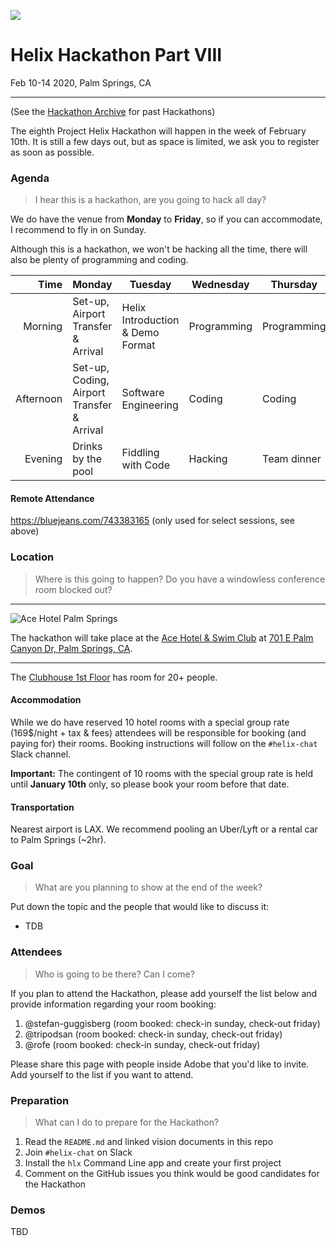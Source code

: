![](https://pix10.agoda.net/hotelImages/2402734/-1/b5d74d246877c37d36189a12343f3409.jpg?s=1024x768)

# Helix Hackathon Part VIII

Feb 10-14 2020, Palm Springs, CA

---

(See the [Hackathon Archive](./README.md) for past Hackathons)

The eighth Project Helix Hackathon will happen in the week of February 10th. It is still a few days out, but as space is limited, we ask you to register as soon as possible.

### Agenda

> I hear this is a hackathon, are you going to hack all day?

We do have the venue from **Monday** to **Friday**, so if you can accommodate, I recommend to fly in on Sunday.

Although this is a hackathon, we won't be hacking all the time, there will also be plenty of programming and coding.

| Time      | Monday                     | Tuesday                          | Wednesday   | Thursday    | Friday                   |
| --------: | -------------------------- | -------------------------------- | ----------- | ----------- | ------------------------ |
|   Morning | Set-up, Airport Transfer & Arrival                          | Helix Introduction & Demo Format | Programming | Programming | Demos                    |
| Afternoon | Set-up, Coding, Airport Transfer & Arrival | Software Engineering             | Coding      | Coding      | Team lunch and departure |
|   Evening | Drinks by the pool             | Fiddling with Code               | Hacking     | Team dinner | -                        |

#### Remote Attendance

https://bluejeans.com/743383165 (only used for select sessions, see above)

### Location

> Where is this going to happen? Do you have a windowless conference room blocked out?

---

![Ace Hotel Palm Springs](https://media2.trover.com/T/4fd88b659738f037dc000045/fixedw_large_4x.jpg)

The hackathon will take place at the [Ace Hotel & Swim Club](https://www.acehotel.com/palmsprings/spa-and-swim-club/swim-club/) at [701 E Palm Canyon Dr, Palm Springs, CA](https://goo.gl/maps/mYjj9XhUn8n1RB677).

---


The [Clubhouse 1st Floor](https://www.acehotel.com/palmsprings/events-and-spaces/event-spaces/spaces/) has room for 20+ people. 

#### Accommodation

While we do have reserved 10 hotel rooms with a special group rate (169$/night + tax & fees) attendees will be responsible for booking (and paying for) their rooms. Booking instructions will follow on the `#helix-chat` Slack channel.

**Important:** The contingent of 10 rooms with the special group rate is held until **January 10th** only, so please book your room before that date.

#### Transportation

Nearest airport is LAX. We recommend pooling an Uber/Lyft or a rental car to Palm Springs (~2hr).

### Goal

> What are you planning to show at the end of the week?

Put down the topic and the people that would like to discuss it:

* TDB

### Attendees

> Who is going to be there? Can I come?

If you plan to attend the Hackathon, please add yourself the list below and provide information regarding your room booking:

1. @stefan-guggisberg (room booked: check-in sunday, check-out friday)
1. @tripodsan (room booked: check-in sunday, check-out friday)
1. @rofe (room booked: check-in sunday, check-out friday)

Please share this page with people inside Adobe that you'd like to invite. Add yourself to the list if you want to attend.

### Preparation

> What can I do to prepare for the Hackathon?

1. Read the `README.md` and linked vision documents in this repo
2. Join `#helix-chat` on Slack
3. Install the `hlx` Command Line app and create your first project
4. Comment on the GitHub issues you think would be good candidates for the Hackathon

### Demos

TBD
